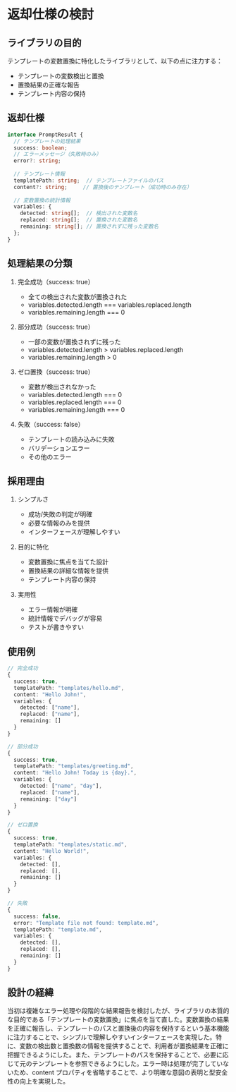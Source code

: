 # 返却仕様の検討

## ライブラリの目的

テンプレートの変数置換に特化したライブラリとして、以下の点に注力する：
- テンプレートの変数検出と置換
- 置換結果の正確な報告
- テンプレート内容の保持

## 返却仕様

```typescript
interface PromptResult {
  // テンプレートの処理結果
  success: boolean;
  // エラーメッセージ（失敗時のみ）
  error?: string;
  
  // テンプレート情報
  templatePath: string;  // テンプレートファイルのパス
  content?: string;     // 置換後のテンプレート（成功時のみ存在）
  
  // 変数置換の統計情報
  variables: {
    detected: string[];  // 検出された変数名
    replaced: string[];  // 置換された変数名
    remaining: string[]; // 置換されずに残った変数名
  };
}
```

## 処理結果の分類

1. 完全成功（success: true）
   - 全ての検出された変数が置換された
   - variables.detected.length === variables.replaced.length
   - variables.remaining.length === 0

2. 部分成功（success: true）
   - 一部の変数が置換されずに残った
   - variables.detected.length > variables.replaced.length
   - variables.remaining.length > 0

3. ゼロ置換（success: true）
   - 変数が検出されなかった
   - variables.detected.length === 0
   - variables.replaced.length === 0
   - variables.remaining.length === 0

4. 失敗（success: false）
   - テンプレートの読み込みに失敗
   - バリデーションエラー
   - その他のエラー

## 採用理由

1. シンプルさ
   - 成功/失敗の判定が明確
   - 必要な情報のみを提供
   - インターフェースが理解しやすい

2. 目的に特化
   - 変数置換に焦点を当てた設計
   - 置換結果の詳細な情報を提供
   - テンプレート内容の保持

3. 実用性
   - エラー情報が明確
   - 統計情報でデバッグが容易
   - テストが書きやすい

## 使用例

```typescript
// 完全成功
{
  success: true,
  templatePath: "templates/hello.md",
  content: "Hello John!",
  variables: {
    detected: ["name"],
    replaced: ["name"],
    remaining: []
  }
}

// 部分成功
{
  success: true,
  templatePath: "templates/greeting.md",
  content: "Hello John! Today is {day}.",
  variables: {
    detected: ["name", "day"],
    replaced: ["name"],
    remaining: ["day"]
  }
}

// ゼロ置換
{
  success: true,
  templatePath: "templates/static.md",
  content: "Hello World!",
  variables: {
    detected: [],
    replaced: [],
    remaining: []
  }
}

// 失敗
{
  success: false,
  error: "Template file not found: template.md",
  templatePath: "template.md",
  variables: {
    detected: [],
    replaced: [],
    remaining: []
  }
}
```

## 設計の経緯

当初は複雑なエラー処理や段階的な結果報告を検討したが、ライブラリの本質的な目的である「テンプレートの変数置換」に焦点を当て直した。変数置換の結果を正確に報告し、テンプレートのパスと置換後の内容を保持するという基本機能に注力することで、シンプルで理解しやすいインターフェースを実現した。特に、変数の検出数と置換数の情報を提供することで、利用者が置換結果を正確に把握できるようにした。また、テンプレートのパスを保持することで、必要に応じて元のテンプレートを参照できるようにした。エラー時は処理が完了していないため、content プロパティを省略することで、より明確な意図の表明と型安全性の向上を実現した。